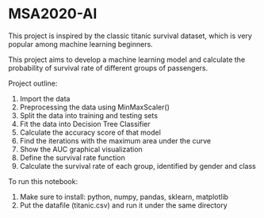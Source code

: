 # MSA2020-AI

This project is inspired by the classic titanic survival dataset, which is very popular among machine learning beginners. 

This project aims to develop a machine learning model and calculate the probability of survival rate of different groups of passengers.

Project outline:
1. Import the data 
2. Preprocessing the data using MinMaxScaler()
3. Split the data into training and testing sets
4. Fit the data into Decision Tree Classifier
5. Calculate the accuracy score of that model
6. Find the iterations with the maximum area under the curve
7. Show the AUC graphical visualization
8. Define the survival rate function
9. Calculate the survival rate of each group, identified by gender and class

To run this notebook:
1. Make sure to install:
    python, numpy, pandas, sklearn, matplotlib
2. Put the datafile (titanic.csv) and run it under the same directory
